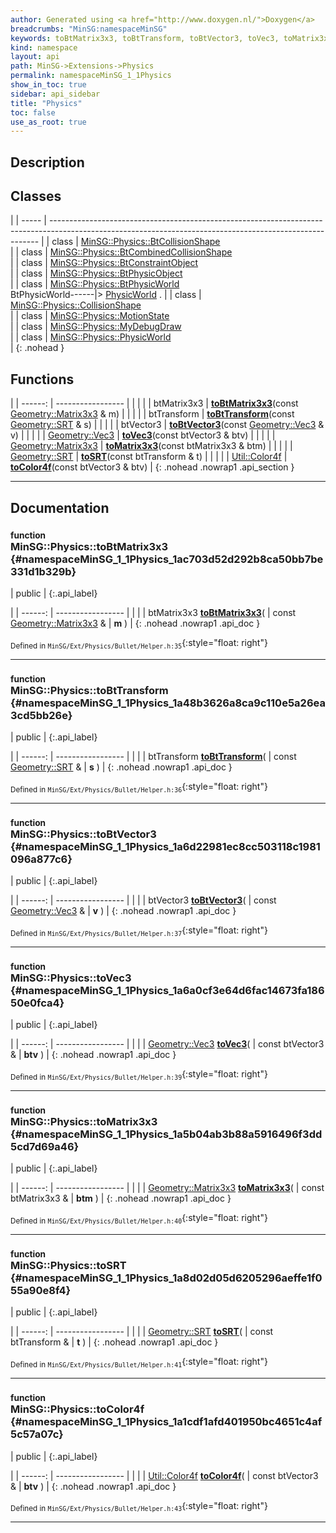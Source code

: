 ```yaml
---
author: Generated using <a href="http://www.doxygen.nl/">Doxygen</a>
breadcrumbs: "MinSG:namespaceMinSG"
keywords: toBtMatrix3x3, toBtTransform, toBtVector3, toVec3, toMatrix3x3, toSRT, toColor4f
kind: namespace
layout: api
path: MinSG->Extensions->Physics
permalink: namespaceMinSG_1_1Physics
show_in_toc: true
sidebar: api_sidebar
title: "Physics"
toc: false
use_as_root: true
---
```


## Description





## Classes

|
| ----- | --------------------------------------------------------------------------------------------------------------------------------------------------------- | 
| class | [MinSG::Physics::BtCollisionShape](classMinSG_1_1Physics_1_1BtCollisionShape) <br/>                                                                       | 
| class | [MinSG::Physics::BtCombinedCollisionShape](classMinSG_1_1Physics_1_1BtCombinedCollisionShape) <br/>                                                       | 
| class | [MinSG::Physics::BtConstraintObject](classMinSG_1_1Physics_1_1BtConstraintObject) <br/>                                                                   | 
| class | [MinSG::Physics::BtPhysicObject](classMinSG_1_1Physics_1_1BtPhysicObject) <br/>                                                                           | 
| class | [MinSG::Physics::BtPhysicWorld](classMinSG_1_1Physics_1_1BtPhysicWorld) <br/> BtPhysicWorld------|> [PhysicWorld](classMinSG_1_1Physics_1_1PhysicWorld) . | 
| class | [MinSG::Physics::CollisionShape](classMinSG_1_1Physics_1_1CollisionShape) <br/>                                                                           | 
| class | [MinSG::Physics::MotionState](classMinSG_1_1Physics_1_1MotionState) <br/>                                                                                 | 
| class | [MinSG::Physics::MyDebugDraw](classMinSG_1_1Physics_1_1MyDebugDraw) <br/>                                                                                 | 
| class | [MinSG::Physics::PhysicWorld](classMinSG_1_1Physics_1_1PhysicWorld) <br/>                                                                                 | 
{: .nohead }

## Functions

|
| ------: | ----------------- |
|  | |
| btMatrix3x3 | **[toBtMatrix3x3](#namespaceMinSG_1_1Physics_1ac703d52d292b8ca50bb7be331d1b329b)**(const [Geometry::Matrix3x3](namespaceGeometry#namespaceGeometry_1a47fbabf341c39f1c68eb2998e5cf0934) & m) |
|  | |
| btTransform | **[toBtTransform](#namespaceMinSG_1_1Physics_1a48b3626a8ca9c110e5a26ea3cd5bb26e)**(const [Geometry::SRT](namespaceGeometry#namespaceGeometry_1acbf1a7ed1b25571b97a1d7c2f14ae848) & s) |
|  | |
| btVector3 | **[toBtVector3](#namespaceMinSG_1_1Physics_1a6d22981ec8cc503118c1981096a877c6)**(const [Geometry::Vec3](namespaceGeometry#namespaceGeometry_1ab29e4544da9b15b5bf224cbf5b691313) & v) |
|  | |
| [Geometry::Vec3](namespaceGeometry#namespaceGeometry_1ab29e4544da9b15b5bf224cbf5b691313) | **[toVec3](#namespaceMinSG_1_1Physics_1a6a0cf3e64d6fac14673fa18650e0fca4)**(const btVector3 & btv) |
|  | |
| [Geometry::Matrix3x3](namespaceGeometry#namespaceGeometry_1a47fbabf341c39f1c68eb2998e5cf0934) | **[toMatrix3x3](#namespaceMinSG_1_1Physics_1a5b04ab3b88a5916496f3dd5cd7d69a46)**(const btMatrix3x3 & btm) |
|  | |
| [Geometry::SRT](namespaceGeometry#namespaceGeometry_1acbf1a7ed1b25571b97a1d7c2f14ae848) | **[toSRT](#namespaceMinSG_1_1Physics_1a8d02d05d6205296aeffe1f055a90e8f4)**(const btTransform & t) |
|  | |
| [Util::Color4f](classUtil_1_1Color4f) | **[toColor4f](#namespaceMinSG_1_1Physics_1a1cdf1afd401950bc4651c4af5c57a07c)**(const btVector3 & btv) |
{: .nohead .nowrap1 .api_section }


-------------------------------------------------------------------

## Documentation

### <small>function</small><br/> MinSG::Physics::toBtMatrix3x3 {#namespaceMinSG_1_1Physics_1ac703d52d292b8ca50bb7be331d1b329b}

| public |
{:.api_label}

|
| ------: | ----------------- |
|  |
| btMatrix3x3 **[toBtMatrix3x3](#namespaceMinSG_1_1Physics_1ac703d52d292b8ca50bb7be331d1b329b)**( | const [Geometry::Matrix3x3](namespaceGeometry#namespaceGeometry_1a47fbabf341c39f1c68eb2998e5cf0934) & | **m** ) |
{: .nohead .nowrap1 .api_doc }





<sub>Defined in `MinSG/Ext/Physics/Bullet/Helper.h:35`</sub>{:style="float: right"}

-------------------------------------------------------------------

### <small>function</small><br/> MinSG::Physics::toBtTransform {#namespaceMinSG_1_1Physics_1a48b3626a8ca9c110e5a26ea3cd5bb26e}

| public |
{:.api_label}

|
| ------: | ----------------- |
|  |
| btTransform **[toBtTransform](#namespaceMinSG_1_1Physics_1a48b3626a8ca9c110e5a26ea3cd5bb26e)**( | const [Geometry::SRT](namespaceGeometry#namespaceGeometry_1acbf1a7ed1b25571b97a1d7c2f14ae848) & | **s** ) |
{: .nohead .nowrap1 .api_doc }





<sub>Defined in `MinSG/Ext/Physics/Bullet/Helper.h:36`</sub>{:style="float: right"}

-------------------------------------------------------------------

### <small>function</small><br/> MinSG::Physics::toBtVector3 {#namespaceMinSG_1_1Physics_1a6d22981ec8cc503118c1981096a877c6}

| public |
{:.api_label}

|
| ------: | ----------------- |
|  |
| btVector3 **[toBtVector3](#namespaceMinSG_1_1Physics_1a6d22981ec8cc503118c1981096a877c6)**( | const [Geometry::Vec3](namespaceGeometry#namespaceGeometry_1ab29e4544da9b15b5bf224cbf5b691313) & | **v** ) |
{: .nohead .nowrap1 .api_doc }





<sub>Defined in `MinSG/Ext/Physics/Bullet/Helper.h:37`</sub>{:style="float: right"}

-------------------------------------------------------------------

### <small>function</small><br/> MinSG::Physics::toVec3 {#namespaceMinSG_1_1Physics_1a6a0cf3e64d6fac14673fa18650e0fca4}

| public |
{:.api_label}

|
| ------: | ----------------- |
|  |
| [Geometry::Vec3](namespaceGeometry#namespaceGeometry_1ab29e4544da9b15b5bf224cbf5b691313) **[toVec3](#namespaceMinSG_1_1Physics_1a6a0cf3e64d6fac14673fa18650e0fca4)**( | const btVector3 & | **btv** ) |
{: .nohead .nowrap1 .api_doc }





<sub>Defined in `MinSG/Ext/Physics/Bullet/Helper.h:39`</sub>{:style="float: right"}

-------------------------------------------------------------------

### <small>function</small><br/> MinSG::Physics::toMatrix3x3 {#namespaceMinSG_1_1Physics_1a5b04ab3b88a5916496f3dd5cd7d69a46}

| public |
{:.api_label}

|
| ------: | ----------------- |
|  |
| [Geometry::Matrix3x3](namespaceGeometry#namespaceGeometry_1a47fbabf341c39f1c68eb2998e5cf0934) **[toMatrix3x3](#namespaceMinSG_1_1Physics_1a5b04ab3b88a5916496f3dd5cd7d69a46)**( | const btMatrix3x3 & | **btm** ) |
{: .nohead .nowrap1 .api_doc }





<sub>Defined in `MinSG/Ext/Physics/Bullet/Helper.h:40`</sub>{:style="float: right"}

-------------------------------------------------------------------

### <small>function</small><br/> MinSG::Physics::toSRT {#namespaceMinSG_1_1Physics_1a8d02d05d6205296aeffe1f055a90e8f4}

| public |
{:.api_label}

|
| ------: | ----------------- |
|  |
| [Geometry::SRT](namespaceGeometry#namespaceGeometry_1acbf1a7ed1b25571b97a1d7c2f14ae848) **[toSRT](#namespaceMinSG_1_1Physics_1a8d02d05d6205296aeffe1f055a90e8f4)**( | const btTransform & | **t** ) |
{: .nohead .nowrap1 .api_doc }





<sub>Defined in `MinSG/Ext/Physics/Bullet/Helper.h:41`</sub>{:style="float: right"}

-------------------------------------------------------------------

### <small>function</small><br/> MinSG::Physics::toColor4f {#namespaceMinSG_1_1Physics_1a1cdf1afd401950bc4651c4af5c57a07c}

| public |
{:.api_label}

|
| ------: | ----------------- |
|  |
| [Util::Color4f](classUtil_1_1Color4f) **[toColor4f](#namespaceMinSG_1_1Physics_1a1cdf1afd401950bc4651c4af5c57a07c)**( | const btVector3 & | **btv** ) |
{: .nohead .nowrap1 .api_doc }





<sub>Defined in `MinSG/Ext/Physics/Bullet/Helper.h:43`</sub>{:style="float: right"}

-------------------------------------------------------------------

